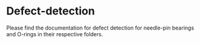 # Defect-detection
Please find the documentation for defect detection for needle-pin bearings and O-rings in their respective folders.
